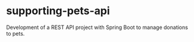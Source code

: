 # supporting-pets-api
Development of a REST API project with Spring Boot to manage donations to pets.
